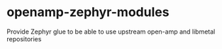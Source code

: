 # openamp-zephyr-modules
Provide Zephyr glue to be able to use upstream open-amp and libmetal repositories
